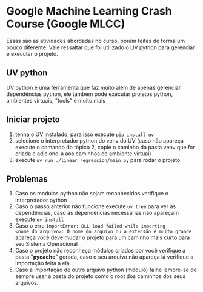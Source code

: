 # Google Machine Learning Crash Course (Google MLCC)

Essas são as atividades abordadas no curso, porém feitas de forma um pouco diferente. Vale ressaltar que foi utilizado o UV python para gerenciar e executar o projeto.

## UV python

UV python é uma ferramenta que faz muito além de apenas gerenciar dependências python, ele também pode executar projetos python, ambientes virtuais, "tools" e muito mais

## Iniciar projeto

1. tenha o UV instalado, para isso execute ```pip install uv```
2. selecione o interpretador python do venv do UV (caso não apareça execute o comando do tópico 2, copie o caminho da pasta venv que for criada e adicione-a aos caminhos de ambiente virtual)
3. execute ```uv run ./linear_regression/main.py``` para rodar o projeto

## Problemas

1. Caso os modulos python não sejam reconhecidos verifique o interpretador python
2. Caso o passo anterior não funcione execute ```uv tree``` para ver as dependências, caso as dependências necessárias não apareçam execute ```uv install```
3. Caso o erro ```ImportError: DLL load failed while importing <nome_do_arquivo>: O nome do arquivo ou a extensão é muito grande.``` apareça você deve mudar o projeto para um caminho mais curto para seu Sistema Operacional
4. Caso o projeto não reconheça módulos criados por você verifique a pasta "__pycache__" gerada, caso o seu arquivo não apareça lá verifique a importação feita a ela
5. Caso a importação de outro arquivo python (módulo) falhe lembre-se de sempre usar a pasta do projeto como o root dos caminhos dos seus arquivos.
